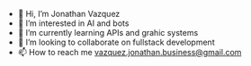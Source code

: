 - 👋 Hi, I’m Jonathan Vazquez
- 👀 I’m interested in AI and bots
- 🌱 I’m currently learning APIs and grahic systems
- 💞️ I’m looking to collaborate on fullstack development 
- 📫 How to reach me vazquez.jonathan.business@gmail.com

